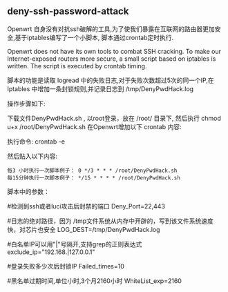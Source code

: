 ## deny-ssh-password-attack

Openwrt 自身没有对抗ssh破解的工具,为了使我们暴露在互联网的路由器更加安全,基于iptables编写了一个小脚本, 脚本通过crontab定时执行.

Openwrt does not have its own tools to combat SSH cracking. To make our Internet-exposed routers more secure, a small script based on iptables is written. The script is executed by crontab timing.

脚本的功能是读取 logread 中的失败日志,对于失败次数超过5次的同一个IP,在Iptables 中增加一条封锁规则,并记录日志到 /tmp/DenyPwdHack.log

操作步骤如下:

下载文件DenyPwdHack.sh , 以root登录，放在 /root/ 目录下, 然后执行 chmod u+x /root/DenyPwdHack.sh 在Openwrt增加以下 crontab 内容:

执行命令: crontab -e

然后贴入以下内容: 
```
每3 小时执行一次脚本例子： 0 */3 * * * /root/DenyPwdHack.sh
每15分钟执行一次脚本例子： */15 * * * * /root/DenyPwdHack.sh
```

脚本中的参数：

#检测到ssh或者luci攻击后封禁的端口
Deny_Port=22,443

#日志的绝对路径，因为 /tmp文件系统从内存中开辟的，写到该文件系统速度快，对芯片也安全
LOG_DEST=/tmp/DenyPwdHack.log

#白名单IP可以用"|"号隔开,支持grep的正则表达式
exclude_ip="192.168.|127.0.0.1"

#登录失败多少次后封锁IP
Failed_times=10

#黑名单过期时间,单位小时,3个月2160小时
WhiteList_exp=2160
